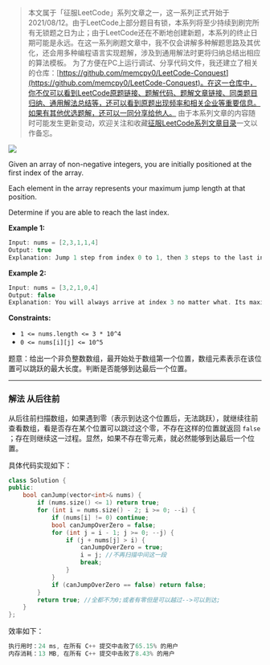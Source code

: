 > 本文属于「征服LeetCode」系列文章之一，这一系列正式开始于2021/08/12。由于LeetCode上部分题目有锁，本系列将至少持续到刷完所有无锁题之日为止；由于LeetCode还在不断地创建新题，本系列的终止日期可能是永远。在这一系列刷题文章中，我不仅会讲解多种解题思路及其优化，还会用多种编程语言实现题解，涉及到通用解法时更将归纳总结出相应的算法模板。
> <b></b>
> 为了方便在PC上运行调试、分享代码文件，我还建立了相关的仓库：[https://github.com/memcpy0/LeetCode-Conquest](https://github.com/memcpy0/LeetCode-Conquest)。在这一仓库中，你不仅可以看到LeetCode原题链接、题解代码、题解文章链接、同类题目归纳、通用解法总结等，还可以看到原题出现频率和相关企业等重要信息。如果有其他优选题解，还可以一同分享给他人。
> <b></b>
> 由于本系列文章的内容随时可能发生更新变动，欢迎关注和收藏[征服LeetCode系列文章目录](https://memcpy0.blog.csdn.net/article/details/119656559)一文以作备忘。

![](https://image-1307616428.cos.ap-beijing.myqcloud.com/Obsidian/202310091742103.png)

Given an array of non-negative integers, you are initially positioned at the first index of the array.

Each element in the array represents your maximum jump length at that position.

Determine if you are able to reach the last index.

 

**Example 1:**

```swift
Input: nums = [2,3,1,1,4]
Output: true
Explanation: Jump 1 step from index 0 to 1, then 3 steps to the last index.
```

**Example 2:**

```swift
Input: nums = [3,2,1,0,4]
Output: false
Explanation: You will always arrive at index 3 no matter what. Its maximum jump length is 0, which makes it impossible to reach the last index.
```

 

**Constraints:**
- `1 <= nums.length <= 3 * 10^4`
 - `0 <= nums[i][j] <= 10^5`

题意：给出一个非负整数数组，最开始处于数组第一个位置，数组元素表示在该位置可以跳跃的最大长度。判断是否能够到达最后一个位置。


---
### 解法 从后往前
从后往前扫描数组，如果遇到零（表示到达这个位置后，无法跳跃），就继续往前查看数组，看是否存在某个位置可以跳过这个零，不存在这样的位置就返回 `false` ；存在则继续这一过程。显然，如果不存在零元素，就必然能够到达最后一个位置。

具体代码实现如下：
```cpp
class Solution {
public:
    bool canJump(vector<int>& nums) {
        if (nums.size() <= 1) return true;
        for (int i = nums.size() - 2; i >= 0; --i) {
            if (nums[i] != 0) continue; 
            bool canJumpOverZero = false;
            for (int j = i - 1; j >= 0; --j) {
                if (j + nums[j] > i) {  
                    canJumpOverZero = true;
                    i = j; //不再扫描中间这一段
                    break;
                }
            }
            if (canJumpOverZero == false) return false;
        }
        return true; //全都不为0;或者有零但是可以越过-->可以到达;
    }
};
```
效率如下：
```cpp
执行用时：24 ms, 在所有 C++ 提交中击败了65.15% 的用户
内存消耗：13 MB, 在所有 C++ 提交中击败了8.43% 的用户
```
